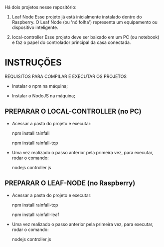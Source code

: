 Há dois projetos nesse repositório:

1) Leaf Node
  Esse projeto já está inicialmente instalado dentro do Raspberry.
  O Leaf Node (ou 'nó folha') representa um equipamento ou dispositivo inteligente.

2) local-controller
  Esse projeto deve ser baixado em um PC (ou notebook) e faz o papel do controlador principal da casa conectada.


INSTRUÇÕES
=================================================================

REQUISITOS PARA COMPILAR E EXECUTAR OS PROJETOS

- Instalar o npm na máquina;

- Instalar o NodeJS na máquina;


PREPARAR O LOCAL-CONTROLLER (no PC)
-----------------------------------
- Acessar a pasta do projeto e executar:

  npm install rainfall

  npm install rainfall-tcp

- Uma vez realizado o passo anterior pela primeira vez, para executar, rodar o comando:

  nodejs controller.js


PREPARAR O LEAF-NODE (no Raspberry)
------------------------------------
- Acessar a pasta do projeto e executar:

  npm install rainfall-tcp

  npm install rainfall-leaf

- Uma vez realizado o passo anterior pela primeira vez, para executar, rodar o comando:

  nodejs controller.js

